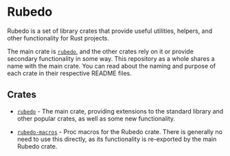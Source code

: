# Rubedo

Rubedo is a set of library crates that provide useful utilities, helpers, and
other functionality for Rust projects.

The main crate is [`rubedo`](crates/rubedo/README.md), and the other crates
rely on it or provide secondary functionality in some way. This repository as
a whole shares a name with the main crate. You can read about the naming and
purpose of each crate in their respective README files.


## Crates

  - [`rubedo`](crates/rubedo/README.md) - The main crate, providing extensions
    to the standard library and other popular crates, as well as some new
    functionality.

  - [`rubedo-macros`](crates/rubedo-macros/README.md) - Proc macros for the
    Rubedo crate. There is generally no need to use this directly, as its
    functionality is re-exported by the main Rubedo crate.


